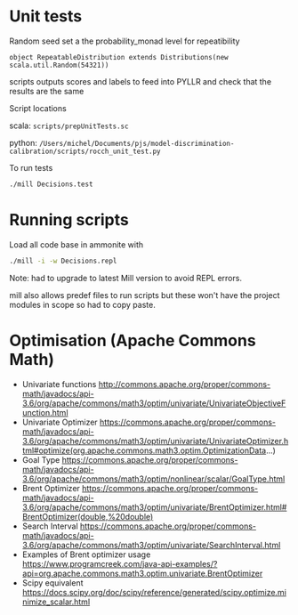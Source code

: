 

# Unit tests
Random seed set a the probability_monad level for repeatibility

`object RepeatableDistribution extends Distributions(new scala.util.Random(54321))`

scripts outputs scores and labels to feed into PYLLR and check that the results are the same

Script locations

scala: `scripts/prepUnitTests.sc`

python: `/Users/michel/Documents/pjs/model-discrimination-calibration/scripts/rocch_unit_test.py`

To run tests
```bash
./mill Decisions.test
```

# Running scripts
Load all code base in ammonite with 

```bash
./mill -i -w Decisions.repl
```

Note: had to upgrade to latest Mill version to avoid REPL errors.

mill also allows predef files to run scripts but these won't have the project modules in scope so had to copy paste.

# Optimisation (Apache Commons Math)
- Univariate functions http://commons.apache.org/proper/commons-math/javadocs/api-3.6/org/apache/commons/math3/optim/univariate/UnivariateObjectiveFunction.html
- Univariate Optimizer https://commons.apache.org/proper/commons-math/javadocs/api-3.6/org/apache/commons/math3/optim/univariate/UnivariateOptimizer.html#optimize(org.apache.commons.math3.optim.OptimizationData...)
- Goal Type https://commons.apache.org/proper/commons-math/javadocs/api-3.6/org/apache/commons/math3/optim/nonlinear/scalar/GoalType.html
- Brent Optimizer https://commons.apache.org/proper/commons-math/javadocs/api-3.6/org/apache/commons/math3/optim/univariate/BrentOptimizer.html#BrentOptimizer(double,%20double)
- Search Interval https://commons.apache.org/proper/commons-math/javadocs/api-3.6/org/apache/commons/math3/optim/univariate/SearchInterval.html
- Examples of Brent optimizer usage https://www.programcreek.com/java-api-examples/?api=org.apache.commons.math3.optim.univariate.BrentOptimizer
- Scipy equivalent https://docs.scipy.org/doc/scipy/reference/generated/scipy.optimize.minimize_scalar.html
